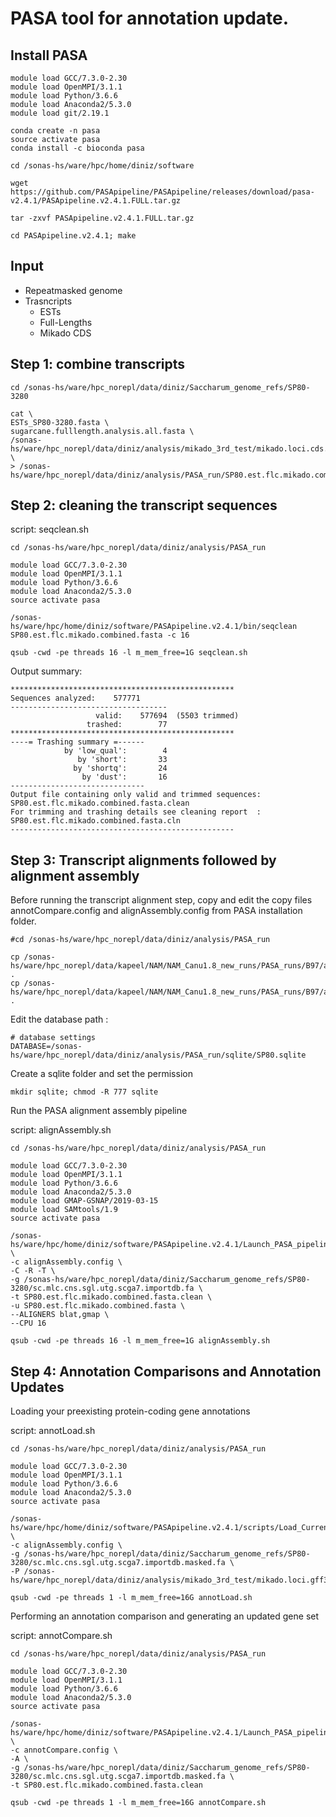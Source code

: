 # PASA tool for annotation update.

## Install PASA

```
module load GCC/7.3.0-2.30
module load OpenMPI/3.1.1
module load Python/3.6.6
module load Anaconda2/5.3.0
module load git/2.19.1

conda create -n pasa
source activate pasa
conda install -c bioconda pasa

cd /sonas-hs/ware/hpc/home/diniz/software

wget https://github.com/PASApipeline/PASApipeline/releases/download/pasa-v2.4.1/PASApipeline.v2.4.1.FULL.tar.gz

tar -zxvf PASApipeline.v2.4.1.FULL.tar.gz

cd PASApipeline.v2.4.1; make
```

## Input
- Repeatmasked genome
- Trasncripts
	- ESTs
	- Full-Lengths
	- Mikado CDS

## Step 1: combine transcripts

```
cd /sonas-hs/ware/hpc_norepl/data/diniz/Saccharum_genome_refs/SP80-3280

cat \
ESTs_SP80-3280.fasta \
sugarcane.fulllength.analysis.all.fasta \
/sonas-hs/ware/hpc_norepl/data/diniz/analysis/mikado_3rd_test/mikado.loci.cds.fasta \
> /sonas-hs/ware/hpc_norepl/data/diniz/analysis/PASA_run/SP80.est.flc.mikado.combined.fasta
```

## Step 2: cleaning the transcript sequences

script: seqclean.sh
```
cd /sonas-hs/ware/hpc_norepl/data/diniz/analysis/PASA_run 
 
module load GCC/7.3.0-2.30
module load OpenMPI/3.1.1
module load Python/3.6.6
module load Anaconda2/5.3.0
source activate pasa

/sonas-hs/ware/hpc/home/diniz/software/PASApipeline.v2.4.1/bin/seqclean SP80.est.flc.mikado.combined.fasta -c 16
```
```
qsub -cwd -pe threads 16 -l m_mem_free=1G seqclean.sh 
```
  
Output summary:

```
**************************************************
Sequences analyzed:    577771
-----------------------------------
                   valid:    577694  (5503 trimmed)
                 trashed:        77
**************************************************
----= Trashing summary =------
            by 'low_qual':        4
               by 'short':       33
              by 'shortq':       24
                by 'dust':       16
------------------------------
Output file containing only valid and trimmed sequences: SP80.est.flc.mikado.combined.fasta.clean
For trimming and trashing details see cleaning report  : SP80.est.flc.mikado.combined.fasta.cln
--------------------------------------------------
```

## Step 3: Transcript alignments followed by alignment assembly

Before running the transcript alignment step, copy and edit the copy files annotCompare.config and alignAssembly.config from PASA installation folder.

```
#cd /sonas-hs/ware/hpc_norepl/data/diniz/analysis/PASA_run

cp /sonas-hs/ware/hpc_norepl/data/kapeel/NAM/NAM_Canu1.8_new_runs/PASA_runs/B97/alignAssembly.config .
cp /sonas-hs/ware/hpc_norepl/data/kapeel/NAM/NAM_Canu1.8_new_runs/PASA_runs/B97/annotCompare.config .
```

Edit the database path :

```
# database settings
DATABASE=/sonas-hs/ware/hpc_norepl/data/diniz/analysis/PASA_run/sqlite/SP80.sqlite
```

Create a sqlite folder and set the permission

```
mkdir sqlite; chmod -R 777 sqlite
```

Run the PASA alignment assembly pipeline

script: alignAssembly.sh
```
cd /sonas-hs/ware/hpc_norepl/data/diniz/analysis/PASA_run 
 
module load GCC/7.3.0-2.30
module load OpenMPI/3.1.1
module load Python/3.6.6
module load Anaconda2/5.3.0
module load GMAP-GSNAP/2019-03-15
module load SAMtools/1.9
source activate pasa

/sonas-hs/ware/hpc/home/diniz/software/PASApipeline.v2.4.1/Launch_PASA_pipeline.pl \
-c alignAssembly.config \
-C -R -T \
-g /sonas-hs/ware/hpc_norepl/data/diniz/Saccharum_genome_refs/SP80-3280/sc.mlc.cns.sgl.utg.scga7.importdb.fa \
-t SP80.est.flc.mikado.combined.fasta.clean \
-u SP80.est.flc.mikado.combined.fasta \
--ALIGNERS blat,gmap \
--CPU 16
```
```
qsub -cwd -pe threads 16 -l m_mem_free=1G alignAssembly.sh 
```

## Step 4: Annotation Comparisons and Annotation Updates

Loading your preexisting protein-coding gene annotations

script: annotLoad.sh
```
cd /sonas-hs/ware/hpc_norepl/data/diniz/analysis/PASA_run 
 
module load GCC/7.3.0-2.30
module load OpenMPI/3.1.1
module load Python/3.6.6
module load Anaconda2/5.3.0
source activate pasa

/sonas-hs/ware/hpc/home/diniz/software/PASApipeline.v2.4.1/scripts/Load_Current_Gene_Annotations.dbi \
-c alignAssembly.config \
-g /sonas-hs/ware/hpc_norepl/data/diniz/Saccharum_genome_refs/SP80-3280/sc.mlc.cns.sgl.utg.scga7.importdb.masked.fa \
-P /sonas-hs/ware/hpc_norepl/data/diniz/analysis/mikado_3rd_test/mikado.loci.gff3

```
```
qsub -cwd -pe threads 1 -l m_mem_free=16G annotLoad.sh 
```

Performing an annotation comparison and generating an updated gene set

script: annotCompare.sh
```
cd /sonas-hs/ware/hpc_norepl/data/diniz/analysis/PASA_run 
 
module load GCC/7.3.0-2.30
module load OpenMPI/3.1.1
module load Python/3.6.6
module load Anaconda2/5.3.0
source activate pasa

/sonas-hs/ware/hpc/home/diniz/software/PASApipeline.v2.4.1/Launch_PASA_pipeline.pl \
-c annotCompare.config \
-A \
-g /sonas-hs/ware/hpc_norepl/data/diniz/Saccharum_genome_refs/SP80-3280/sc.mlc.cns.sgl.utg.scga7.importdb.masked.fa \
-t SP80.est.flc.mikado.combined.fasta.clean
```
```
qsub -cwd -pe threads 1 -l m_mem_free=16G annotCompare.sh 
```
